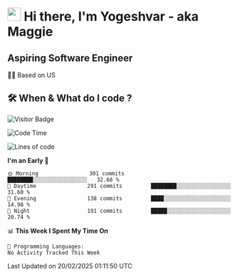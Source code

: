 <h1><img src="https://emojis.slackmojis.com/emojis/images/1531849430/4246/blob-sunglasses.gif?1531849430" width="30"/> Hi there, I'm Yogeshvar - aka Maggie</h1>

## Aspiring Software Engineer
🏂🏻  Based on US 

## 🛠 When & What do I code ?  

![Visitor Badge](https://visitor-badge.feriirawann.repl.co?username=yogeshvar&repo=yogeshvar&label=Visitors&style=plastic&color=%23457BFF&contentType=svg)

<!--START_SECTION:waka-->
![Code Time](http://img.shields.io/badge/Code%20Time-2%2C919%20hrs%2051%20mins-blue)

![Lines of code](https://img.shields.io/badge/From%20Hello%20World%20I%27ve%20Written-3.9%20million%20lines%20of%20code-blue)

**I'm an Early 🐤** 

```text
🌞 Morning                301 commits         ████████░░░░░░░░░░░░░░░░░   32.68 % 
🌆 Daytime                291 commits         ████████░░░░░░░░░░░░░░░░░   31.60 % 
🌃 Evening                138 commits         ████░░░░░░░░░░░░░░░░░░░░░   14.98 % 
🌙 Night                  191 commits         █████░░░░░░░░░░░░░░░░░░░░   20.74 % 
```


📊 **This Week I Spent My Time On** 

```text
💬 Programming Languages: 
No Activity Tracked This Week
```


 Last Updated on 20/02/2025 01:11:50 UTC
<!--END_SECTION:waka-->
